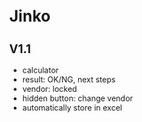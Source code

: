 # Jinko
## V1.1
- calculator
- result: OK/NG, next steps
- vendor: locked
- hidden button: change vendor
- automatically store in excel
